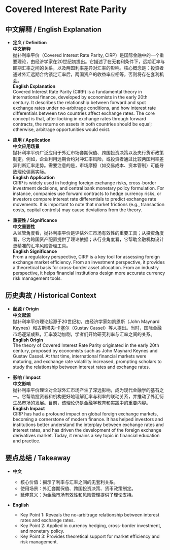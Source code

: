 # Covered Interest Rate Parity

## 中文解释 / English Explanation

* **定义 / Definition**  
  **中文解释**  
  抛补利率平价（Covered Interest Rate Parity, CIRP）是国际金融中的一个重要理论，由经济学家在20世纪初提出。它描述了在无套利条件下，远期汇率与即期汇率之间的关系，以及两国利率差异对汇率的影响。核心概念是：投资者通过外汇远期合约锁定汇率后，两国资产的收益率应相等，否则将存在套利机会。  
  **English Explanation**  
  Covered Interest Rate Parity (CIRP) is a fundamental theory in international finance, developed by economists in the early 20th century. It describes the relationship between forward and spot exchange rates under no-arbitrage conditions, and how interest rate differentials between two countries affect exchange rates. The core concept is that, after locking in exchange rates through forward contracts, the returns on assets in both countries should be equal; otherwise, arbitrage opportunities would exist.

* **应用 / Application**  
  **中文应用场景**  
  抛补利率平价广泛应用于外汇市场套期保值、跨国投资决策以及央行货币政策制定。例如，企业利用远期合约对冲汇率风险，或投资者通过比较两国利率差异判断汇率走势。需要注意的是，市场摩擦（如交易成本、资本管制）可能导致理论偏离实际。  
  **English Application**  
  CIRP is widely used in hedging foreign exchange risks, cross-border investment decisions, and central bank monetary policy formulation. For instance, companies use forward contracts to hedge currency risks, or investors compare interest rate differentials to predict exchange rate movements. It is important to note that market frictions (e.g., transaction costs, capital controls) may cause deviations from the theory.

* **重要性 / Significance**  
  **中文重要性**  
  从监管角度看，抛补利率平价是评估外汇市场有效性的重要工具；从投资角度看，它为跨国资产配置提供了理论依据；从行业角度看，它帮助金融机构设计更精准的汇率风险管理工具。  
  **English Significance**  
  From a regulatory perspective, CIRP is a key tool for assessing foreign exchange market efficiency. From an investment perspective, it provides a theoretical basis for cross-border asset allocation. From an industry perspective, it helps financial institutions design more accurate currency risk management tools.

## 历史典故 / Historical Context

* **起源 / Origin**  
  **中文起源**  
  抛补利率平价理论起源于20世纪初，由经济学家如凯恩斯（John Maynard Keynes）和古斯塔夫·卡塞尔（Gustav Cassel）等人提出。当时，国际金融市场逐渐成熟，汇率波动加剧，学者们开始研究利率与汇率之间的关系。  
  **English Origin**  
  The theory of Covered Interest Rate Parity originated in the early 20th century, proposed by economists such as John Maynard Keynes and Gustav Cassel. At that time, international financial markets were maturing, and exchange rate volatility increased, prompting scholars to study the relationship between interest rates and exchange rates.

* **影响 / Impact**  
  **中文影响**  
  抛补利率平价理论对全球外汇市场产生了深远影响，成为现代金融学的基石之一。它帮助投资者和机构更好地理解汇率与利率的联动关系，并推动了外汇衍生品市场的发展。目前，该理论仍是金融学教育和实践中的重要内容。  
  **English Impact**  
  CIRP has had a profound impact on global foreign exchange markets, becoming a cornerstone of modern finance. It has helped investors and institutions better understand the interplay between exchange rates and interest rates, and has driven the development of the foreign exchange derivatives market. Today, it remains a key topic in financial education and practice.

## 要点总结 / Takeaway

* **中文**  
  - 核心价值：揭示了利率与汇率之间的无套利关系。  
  - 使用场景：外汇套期保值、跨国投资决策、货币政策制定。  
  - 延伸意义：为金融市场有效性和风险管理提供了理论支持。  

* **English**  
  - Key Point 1: Reveals the no-arbitrage relationship between interest rates and exchange rates.  
  - Key Point 2: Applied in currency hedging, cross-border investment, and monetary policy.  
  - Key Point 3: Provides theoretical support for market efficiency and risk management.